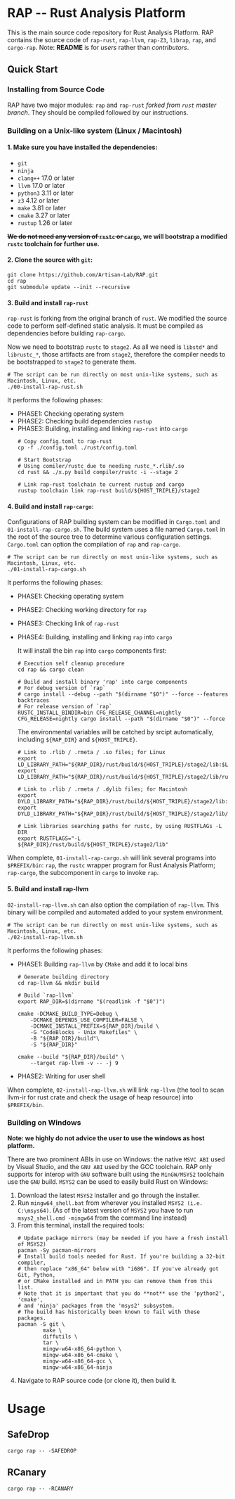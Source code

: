 # RAP -- Rust Analysis Platform
This is the main source code repository for Rust Analysis Platform.
RAP contains the source code of `rap-rust`, `rap-llvm`, `rap-Z3`, `librap`, `rap`, and `cargo-rap`.
Note: **README** is for _users_ rather than _contributors_.
## Quick Start
### Installing from Source Code
RAP have two major modules: `rap` and `rap-rust` _forked from `rust` master branch_. They should be compiled followed by our instructions.

### Building on a Unix-like system (Linux / Macintosh)
#### 1. Make sure you have installed the dependencies:
* `git`
* `ninja`
* `clang++` 17.0 or later
* `llvm` 17.0 or later
* `python3` 3.11 or later
* `z3` 4.12 or later
* `make` 3.81 or later
* `cmake` 3.27 or later
* `rustup` 1.26 or later

**~~We do not need any version of `rustc` or `cargo`~~, we will bootstrap a modified `rustc` toolchain  for further use.**

#### 2. Clone the source with `git`:

```shell
git clone https://github.com/Artisan-Lab/RAP.git
cd rap
git submodule update --init --recursive
```

#### 3. Build and install `rap-rust`

`rap-rust` is forking from the original branch of `rust`. We modified the source code to perform self-defined static
analysis. It must be compiled as dependencies before building `rap-cargo`.

Now we need to bootstrap `rustc` to `stage2`. As all we need is `libstd*` and `librustc_*`, those artifacts are from
`stage2`, therefore the compiler needs to be bootstrapped to `stage2` to generate them.

```shell
# The script can be run directly on most unix-like systems, such as Macintosh, Linux, etc.
./00-install-rap-rust.sh
```

It performs the following phases:
- PHASE1: Checking operating system
- PHASE2: Checking build dependencies `rustup`
-  PHASE3: Building, installing and linking `rap-rust` into `cargo`
    ```shell
    # Copy config.toml to rap-rust
    cp -f ./config.toml ./rust/config.toml

    # Start Bootstrap
    # Using comiler/rustc due to needing rustc_*.rlib/.so
    cd rust && ./x.py build compiler/rustc -i --stage 2

    # Link rap-rust toolchain to current rustup and cargo
    rustup toolchain link rap-rust build/${HOST_TRIPLE}/stage2
    ```

#### 4. Build and install `rap-cargo`:
Configurations of RAP building system can be modified in `Cargo.toml` and `01-install-rap-cargo.sh`. The build system uses a file named `Cargo.toml` in the root of the source tree to determine various configuration settings. `Cargo.toml` can option the compilation of `rap` and `rap-cargo`. 

```shell
# The script can be run directly on most unix-like systems, such as Macintosh, Linux, etc.
./01-install-rap-cargo.sh
```

It performs the following phases:
- PHASE1: Checking operating system
- PHASE2: Checking working directory for `rap`
- PHASE3: Checking link of `rap-rust`
- PHASE4: Building, installing and linking `rap` into `cargo`

    It will install the bin `rap` into `cargo` components first:
    ```shell
    # Execution self cleanup procedure
    cd rap && cargo clean

    # Build and install binary 'rap' into cargo components
    # For debug version of `rap`
    # cargo install --debug --path "$(dirname "$0")" --force --features backtraces
    # For release version of `rap`
    RUSTC_INSTALL_BINDIR=bin CFG_RELEASE_CHANNEL=nightly CFG_RELEASE=nightly cargo install --path "$(dirname "$0")" --force
    ```
    The environmental variables will be catched by srcipt automatically, including `${RAP_DIR}` and `${HOST_TRIPLE}`.
    ```shell
    # Link to .rlib / .rmeta / .so files; for Linux
    export LD_LIBRARY_PATH="${RAP_DIR}/rust/build/${HOST_TRIPLE}/stage2/lib:$LD_LIBRARY_PATH"
    export LD_LIBRARY_PATH="${RAP_DIR}/rust/build/${HOST_TRIPLE}/stage2/lib/rustlib/${HOST_TRIPLE}/lib:$LD_LIBRARY_PATH"

    # Link to .rlib / .rmeta / .dylib files; for Macintosh
    export DYLD_LIBRARY_PATH="${RAP_DIR}/rust/build/${HOST_TRIPLE}/stage2/lib:$DYLD_LIBRARY_PATH"
    export DYLD_LIBRARY_PATH="${RAP_DIR}/rust/build/${HOST_TRIPLE}/stage2/lib/rustlib/${HOST_TRIPLE}/lib:$DYLD_LIBRARY_PATH"

    # Link libraries searching paths for rustc, by using RUSTFLAGs -L DIR
    export RUSTFLAGS="-L ${RAP_DIR}/rust/build/${HOST_TRIPLE}/stage2/lib"
    ``` 
When complete, `01-install-rap-cargo.sh` will link several programs into `$PREFIX/bin`: `rap`, the `rustc` wrapper program for Rust Analysis Platform; `rap-cargo`, the subcomponent in `cargo` to invoke `rap`.
#### 5. Build and install rap-llvm
`02-install-rap-llvm.sh` can also option the compilation of `rap-llvm`. This binary will be compiled and automated added to your system environment.

```shell
# The script can be run directly on most unix-like systems, such as Macintosh, Linux, etc.
./02-install-rap-llvm.sh
```

It performs the following phases:
- PHASE1: Building `rap-llvm` by `CMake` and add it to local bins
    ```shell
    # Generate building directory
    cd rap-llvm && mkdir build

    # Build `rap-llvm`
    export RAP_DIR=$(dirname "$(readlink -f "$0")")

    cmake -DCMAKE_BUILD_TYPE=Debug \
        -DCMAKE_DEPENDS_USE_COMPILER=FALSE \
        -DCMAKE_INSTALL_PREFIX=${RAP_DIR}/build \
        -G "CodeBlocks - Unix Makefiles" \
        -B "${RAP_DIR}/build"\
        -S "${RAP_DIR}"

    cmake --build "${RAP_DIR}/build" \
        --target rap-llvm -v -- -j 9 
    ```
- PHASE2: Writing for user shell

When complete, `02-install-rap-llvm.sh` will link `rap-llvm` (the tool to scan llvm-ir for rust crate and check the usage of heap resource) into `$PREFIX/bin`. 

### Building on Windows
**Note: we highly do not advice the user to use the windows as host platform.**

There are two prominent ABIs in use on Windows: the native `MSVC ABI` used by Visual Studio, and the `GNU ABI` used by 
the GCC toolchain.
RAP only supports for interop with `GNU` software built using the `MinGW/MSYS2` toolchain use the `GNU` build.
`MSYS2` can be used to easily build Rust on Windows:
1. Download the latest `MSYS2` installer and go through the installer.
2. Run `mingw64_shell.bat` from wherever you installed `MSYS2 (i.e. C:\msys64)`. (As of the latest version of `MSYS2`
you have to run `msys2_shell.cmd -mingw64` from the command line instead)
3. From this terminal, install the required tools:
    ```shell
    # Update package mirrors (may be needed if you have a fresh install of MSYS2)
    pacman -Sy pacman-mirrors
    # Install build tools needed for Rust. If you're building a 32-bit compiler,
    # then replace "x86_64" below with "i686". If you've already got Git, Python,
    # or CMake installed and in PATH you can remove them from this list.
    # Note that it is important that you do **not** use the 'python2', 'cmake',
    # and 'ninja' packages from the 'msys2' subsystem.
    # The build has historically been known to fail with these packages.
    pacman -S git \
            make \
            diffutils \
            tar \
            mingw-w64-x86_64-python \
            mingw-w64-x86_64-cmake \
            mingw-w64-x86_64-gcc \
            mingw-w64-x86_64-ninja
    ```
4. Navigate to RAP source code (or clone it), then build it.

# Usage

## SafeDrop
```
cargo rap -- -SAFEDROP
```

## RCanary
```
cargo rap -- -RCANARY
```
